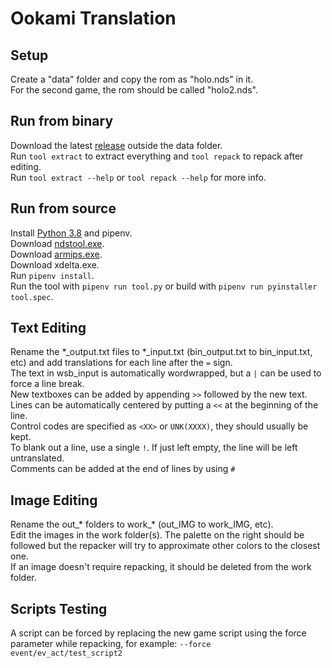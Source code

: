 # Ookami Translation
## Setup
Create a "data" folder and copy the rom as "holo.nds" in it.  
For the second game, the rom should be called "holo2.nds".  
## Run from binary
Download the latest [release](https://github.com/Illidanz/OokamiTranslation/releases) outside the data folder.  
Run `tool extract` to extract everything and `tool repack` to repack after editing.  
Run `tool extract --help` or `tool repack --help` for more info.  
## Run from source
Install [Python 3.8](https://www.python.org/downloads/) and pipenv.  
Download [ndstool.exe](https://www.darkfader.net/ds/files/ndstool.exe).  
Download [armips.exe](https://github.com/Kingcom/armips/releases).  
Download xdelta.exe.  
Run `pipenv install`.  
Run the tool with `pipenv run tool.py` or build with `pipenv run pyinstaller tool.spec`.  
## Text Editing
Rename the \*\_output.txt files to \*\_input.txt (bin_output.txt to bin_input.txt, etc) and add translations for each line after the `=` sign.  
The text in wsb_input is automatically wordwrapped, but a `|` can be used to force a line break.  
New textboxes can be added by appending `>>` followed by the new text.  
Lines can be automatically centered by putting a `<<` at the beginning of the line.  
Control codes are specified as `<XX>` or `UNK(XXXX)`, they should usually be kept.  
To blank out a line, use a single `!`. If just left empty, the line will be left untranslated.  
Comments can be added at the end of lines by using `#`  
## Image Editing
Rename the out\_\* folders to work\_\* (out_IMG to work_IMG, etc).  
Edit the images in the work folder(s). The palette on the right should be followed but the repacker will try to approximate other colors to the closest one.  
If an image doesn't require repacking, it should be deleted from the work folder.  
## Scripts Testing
A script can be forced by replacing the new game script using the force parameter while repacking, for example: `--force event/ev_act/test_script2`
